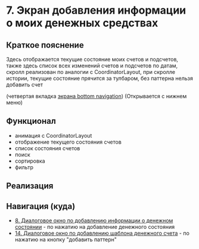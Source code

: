 # 7. Экран добавления информации о моих денежных средствах

## Краткое пояснение

Здесь отображается текущие состояние моих счетов и подсчетов, также здесь список всех изменений
счетов и подсчетов по датам, скролл реализован по аналогии с CoordinatorLayout, при скролле истории,
текущие состояние прячится за тулбаром, без паттерна нельзя добавить счет

(четвертая вкладка [экрана bottom navigation](screen_1_bottom_navigation_container.md)) (Открывается
с нижнем меню)

## Функционал

- анимация с CoordinatorLayout
- отображение текущего состояния счетов
- список состояния счетов
- поиск
- сортировка
- фильтр

## Реализация

## Навигация (куда)

- [8. Диалоговое окно по добавлению информации о денежном состоянии](screen_8_add_my_money_dialog.md) -
  по нажатию на добавление денежного состояния
- [14. Диалоговое окно по добавлению шаблона денежного счета](screen_14_add_money_account_template.md) -
  по нажатию на кнопку "добавить паттерн"